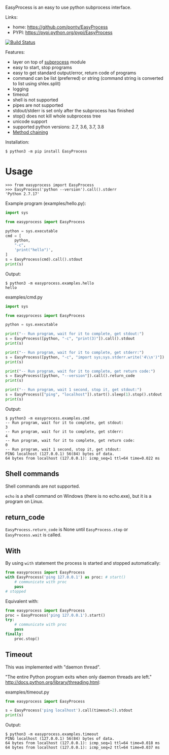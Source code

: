 EasyProcess is an easy to use python subprocess interface.

Links:
 * home: https://github.com/ponty/EasyProcess
 * PYPI: https://pypi.python.org/pypi/EasyProcess

[![Build Status](https://travis-ci.org/ponty/EasyProcess.svg?branch=master)](https://travis-ci.org/ponty/EasyProcess)

Features:
 - layer on top of [subprocess](http://docs.python.org/library/subprocess.html) module
 - easy to start, stop programs
 - easy to get standard output/error, return code of programs
 - command can be list (preferred) or string (command string is converted to list using shlex.split)
 - logging
 - timeout
 - shell is not supported
 - pipes are not supported
 - stdout/stderr is set only after the subprocess has finished
 - stop() does not kill whole subprocess tree
 - unicode support
 - supported python versions: 2.7, 3.6, 3.7, 3.8
 - [Method chaining](https://en.wikipedia.org/wiki/Method_chaining)
 
Installation:

```console
$ python3 -m pip install EasyProcess
```

Usage
=====

```pycon
>>> from easyprocess import EasyProcess
>>> EasyProcess('python --version').call().stderr
'Python 2.7.17'
```

Example program (examples/hello.py):

```python
import sys

from easyprocess import EasyProcess

python = sys.executable
cmd = [
    python,
    "-c",
    'print("hello")',
]
s = EasyProcess(cmd).call().stdout
print(s)
```

Output:

```console
$ python3 -m easyprocess.examples.hello
hello
```

examples/cmd.py    

```python
import sys

from easyprocess import EasyProcess

python = sys.executable

print("-- Run program, wait for it to complete, get stdout:")
s = EasyProcess([python, "-c", "print(3)"]).call().stdout
print(s)

print("-- Run program, wait for it to complete, get stderr:")
s = EasyProcess([python, "-c", "import sys;sys.stderr.write('4\\n')"]).call().stderr
print(s)

print("-- Run program, wait for it to complete, get return code:")
s = EasyProcess([python, "--version"]).call().return_code
print(s)

print("-- Run program, wait 1 second, stop it, get stdout:")
s = EasyProcess(["ping", "localhost"]).start().sleep(1).stop().stdout
print(s)
```

Output:

```console
$ python3 -m easyprocess.examples.cmd
-- Run program, wait for it to complete, get stdout:
3
-- Run program, wait for it to complete, get stderr:
4
-- Run program, wait for it to complete, get return code:
0
-- Run program, wait 1 second, stop it, get stdout:
PING localhost (127.0.0.1) 56(84) bytes of data.
64 bytes from localhost (127.0.0.1): icmp_seq=1 ttl=64 time=0.022 ms
```

Shell commands
--------------

Shell commands are not supported.

``echo`` is a shell command on Windows (there is no echo.exe),
but it is a program on Linux.

return_code
-----------

`EasyProcess.return_code` is None until
`EasyProcess.stop` or `EasyProcess.wait` is called.

With
----

By using `with` statement the process is started
and stopped automatically:
    
```python
from easyprocess import EasyProcess
with EasyProcess('ping 127.0.0.1') as proc: # start()
    # communicate with proc
    pass
# stopped
```

Equivalent with:
    
```python
from easyprocess import EasyProcess
proc = EasyProcess('ping 127.0.0.1').start()
try:
    # communicate with proc
    pass
finally:
    proc.stop()
```

Timeout
-------

This was implemented with "daemon thread".

"The entire Python program exits when only daemon threads are left."
http://docs.python.org/library/threading.html:

examples/timeout.py
```python
from easyprocess import EasyProcess

s = EasyProcess('ping localhost').call(timeout=2).stdout
print(s)
```

Output:

```console
$ python3 -m easyprocess.examples.timeout
PING localhost (127.0.0.1) 56(84) bytes of data.
64 bytes from localhost (127.0.0.1): icmp_seq=1 ttl=64 time=0.018 ms
64 bytes from localhost (127.0.0.1): icmp_seq=2 ttl=64 time=0.037 ms
```
